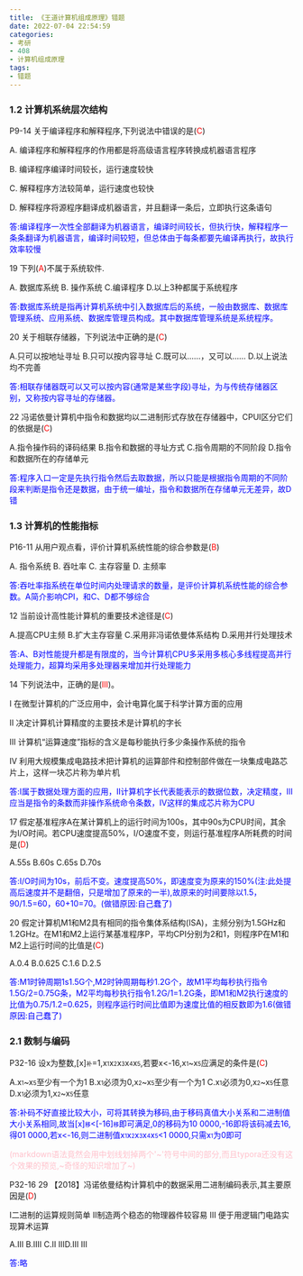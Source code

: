 ```yaml
---
title: 《王道计算机组成原理》错题
date: 2022-07-04 22:54:59
categories:
- 考研
- 408
- 计算机组成原理
tags:
- 错题
---
```


### 1.2 计算机系统层次结构

P9-14 关于编译程序和解释程序,下列说法中错误的是(<font color=Red>C</font>)

A. 编译程序和解释程序的作用都是将高级语言程序转换成机器语言程序

B. 编译程序编译时间较长，运行速度较快

C. 解释程序方法较简单，运行速度也较快

D. 解释程序将源程序翻译成机器语言，并且翻译一条后，立即执行这条语句

<font color=Blue>答:编译程序一次性全部翻译为机器语言，编译时间较长，但执行快，解释程序一条条翻译为机器语言，编译时间较短，但总体由于每条都要先编译再执行，故执行效率较慢</font>

19 下列(<font color=Red>A</font>)不属于系统软件.

A. 数据库系统 B. 操作系统 C.编译程序 D.以上3种都属于系统程序



<font color=Blue>答:数据库系统是指再计算机系统中引入数据库后的系统，一般由数据库、数据库管理系统、应用系统、数据库管理员构成。其中数据库管理系统是系统程序。</font>

20 关于相联存储器，下列说法中正确的是(<font color=Red>C</font>)

A.只可以按地址寻址 B.只可以按内容寻址 C.既可以……，又可以…… D.以上说法均不完善

<font color=Blue>答:相联存储器既可以又可以按内容(通常是某些字段)寻址，为与传统存储器区别，又称按内容寻址的存储器。</font>

22 冯诺依曼计算机中指令和数据均以二进制形式存放在存储器中，CPUI区分它们的依据是(<font color=Red>C</font>)

A.指令操作码的译码结果 B.指令和数据的寻址方式 C.指令周期的不同阶段 D.指令和数据所在的存储单元

<font color=Blue>答:程序入口一定是先执行指令然后去取数据，所以只能是根据指令周期的不同阶段来判断是指令还是数据，由于统一编址，指令和数据所在存储单元无差异，故D错</font>

### 1.3 计算机的性能指标

P16-11 从用户观点看，评价计算机系统性能的综合参数是(<font color=Red>B</font>)

A. 指令系统 B. 吞吐率 C. 主存容量 D. 主频率

<font color=Blue>答:吞吐率指系统在单位时间内处理请求的数量，是评价计算机系统性能的综合参数。A简介影响CPI，和C、D都不够综合</font>

12 当前设计高性能计算机的重要技术途径是(<font color=Red>C</font>)

A.提高CPU主频 B.扩大主存容量 C.采用非冯诺依曼体系结构 D.采用并行处理技术

<font color=Blue>答:A、B对性能提升都是有限度的，当今计算机CPU多采用多核心多线程提高并行处理能力，超算均采用多处理器来增加并行处理能力</font>

14 下列说法中，正确的是(<font color=Red>Ⅲ</font>)。

Ⅰ 在微型计算机的广泛应用中，会计电算化属于科学计算方面的应用

Ⅱ 决定计算机计算精度的主要技术是计算机的字长

Ⅲ 计算机“运算速度”指标的含义是每秒能执行多少条操作系统的指令

Ⅳ 利用大规模集成电路技术把计算机的运算部件和控制部件做在一块集成电路芯片上，这样一块芯片称为单片机

<font color=Blue>答:Ⅰ属于数据处理方面的应用，Ⅱ计算机字长代表能表示的数据位数，决定精度，Ⅲ应当是指令的条数而非操作系统命令条数，Ⅳ这样的集成芯片称为CPU</font>

17 假定基准程序A在某计算机上的运行时间为100s，其中90s为CPU时间，其余为I/O时间。若CPU速度提高50%，I/O速度不变，则运行基准程序A所耗费的时间是(<font color=Red>D</font>)

A.55s B.60s C.65s D.70s

<font color=Blue>答:I/O时间为10s，前后不变。速度提高50%，即速度变为原来的150%(注:此处提高后速度并不是翻倍，只是增加了原来的一半),故原来的时间要除以1.5，90/1.5=60，60+10=70。(做错原因:自己蠢了)</font>

20 假定计算机M1和M2具有相同的指令集体系结构(ISA)，主频分别为1.5GHz和1.2GHz。在M1和M2上运行某基准程序P，平均CPI分别为2和1，则程序P在M1和M2上运行时间的比值是(<font color=Red>C</font>)

A.0.4 B.0.625 C.1.6 D.2.5

<font color=Blue>答:M1时钟周期1s1.5G个,M2时钟周期每秒1.2G个，故M1平均每秒执行指令1.5G/2=0.75G条，M2平均每秒执行指令1.2G/1=1.2G条，即M1和M2执行速度的比值为0.75/1.2=0.625，则程序运行时间比值即为速度比值的相反数即为1.6(做错原因:自己蠢了)</font>

### 2.1 数制与编码

P32-16 设x为整数,[x]<font size=1>补</font>=1,x<font size=1>1</font>x<font size=1>2</font>x<font size=1>3</font>x<font size=1>4</font>x<font size=1>5</font>,若要x<-16,x<font size=1>1</font>~x<font size=1>5</font>应满足的条件是(<font color=Red>C</font>)

A.x<font size=1>1</font>\~x<font size=1>5</font>至少有一个为1 B.x<font size=1>1</font>必须为0,x<font size=1>2</font>\~x<font size=1>5</font>至少有一个为1 C.x<font size=1>1</font>必须为0,x<font size=1>2</font>\~x<font size=1>5</font>任意 D.x<font size=1>1</font>必须为1,x<font size=1>2</font>~x<font size=1>5</font>任意

<font color=Blue>答:补码不好直接比较大小，可将其转换为移码,由于移码真值大小关系和二进制值大小关系相同,故当[x]<font size=1>移</font><[-16]<font size=1>移</font>即可满足,0的移码为10 0000,-16即将该码减去16,得01 0000,若x<-16,则二进制值x<font size=1>1</font>x<font size=1>2</font>x<font size=1>3</font>x<font size=1>4</font>x<font size=1>5</font><1 0000,只需x<font size=1>1</font>为0即可</font>

<font color=pink>(markdown语法竟然会用中划线划掉两个'\~'符号中间的部分,而且typora还没有这个效果的预览,~奇怪的知识增加了~)</font>



P32-16  29 【2018】冯诺依曼结构计算机中的数据采用二进制编码表示,其主要原因是(<font color=Red>D</font>)

Ⅰ二进制的运算规则简单 Ⅱ制造两个稳态的物理器件较容易 Ⅲ 便于用逻辑门电路实现算术运算

A.ⅠⅡ B.ⅠⅢ C.Ⅱ ⅢD.ⅠⅡ Ⅲ

<font color=Blue>答:略</font>
